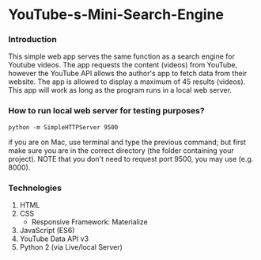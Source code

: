 # YouTube-s-Mini-Search-Engine

### Introduction

This simple web app serves the same function as a search engine for Youtube videos.
The app requests the content (videos) from YouTube, however the YouTube API allows
the author's app to fetch data from their website. The app is allowed to display a 
maximum of 45 results (videos). This app will work as long as the program runs in a 
local web server.

### How to run local web server for testing purposes?

`python -m SimpleHTTPServer 9500`

if you are on Mac, use terminal and type the previous command; but first 
make sure you are in the correct directory (the folder containing your project).
NOTE that you don't need to request port 9500, you may use (e.g. 8000).

### Technologies

1. HTML
2. CSS
   * Responsive Framework: Materialize
3. JavaScript (ES6)
4. YouTube Data API v3
5. Python 2 (via Live/local Server)
